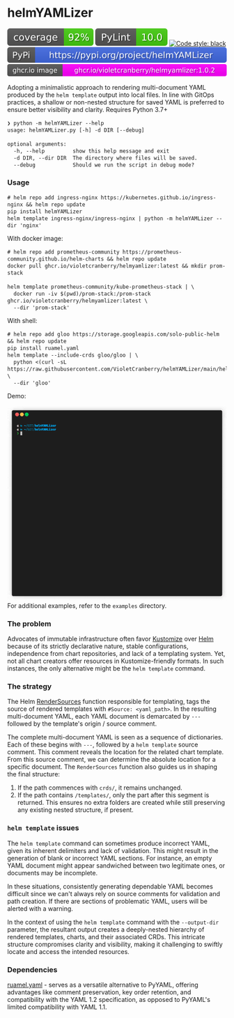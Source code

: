 #  helmYAMLizer

![Coverage Score](./.github/badges/coverage.svg)
![Pylint Score](./.github/badges/pylint.svg)
[![Code style: black](https://img.shields.io/badge/code%20style-black-000000.svg)](https://github.com/psf/black)
[![PyPi](./.github/badges/static_pypi.svg)](https://pypi.org/project/helmYAMLizer)
![Image](./.github/badges/image.svg) 

Adopting a minimalistic approach to rendering multi-document YAML produced by the `helm template` output into local
files. In line with GitOps practices, a shallow or non-nested structure for saved YAML is preferred to ensure better
visibility and clarity. Requires Python 3.7+

```text
❯ python -m helmYAMLizer --help
usage: helmYAMLizer.py [-h] -d DIR [--debug]

optional arguments:
  -h, --help         show this help message and exit
  -d DIR, --dir DIR  The directory where files will be saved.
  --debug            Should we run the script in debug mode?
```

### Usage

```shell
# helm repo add ingress-nginx https://kubernetes.github.io/ingress-nginx && helm repo update
pip install helmYAMLizer
helm template ingress-nginx/ingress-nginx | python -m helmYAMLizer --dir 'nginx'
```

With docker image:

```shell
# helm repo add prometheus-community https://prometheus-community.github.io/helm-charts && helm repo update
docker pull ghcr.io/violetcranberry/helmyamlizer:latest && mkdir prom-stack

helm template prometheus-community/kube-prometheus-stack | \
  docker run -iv $(pwd)/prom-stack:/prom-stack ghcr.io/violetcranberry/helmyamlizer:latest \
  --dir 'prom-stack'
```

With shell:

```shell
# helm repo add gloo https://storage.googleapis.com/solo-public-helm && helm repo update
pip install ruamel.yaml
helm template --include-crds gloo/gloo | \
  python <(curl -sL https://raw.githubusercontent.com/VioletCranberry/helmYAMLizer/main/helmYAMLizer.py) \
  --dir 'gloo'
```

Demo:

![Demo](./examples/demo.gif)
For additional examples, refer to the `examples` directory.

### The problem

Advocates of immutable infrastructure often favor [Kustomize](https://github.com/kubernetes-sigs/kustomize) over 
[Helm](https://github.com/helm/helm/tree/main) because of its strictly declarative nature, stable configurations,
independence from chart repositories, and lack of a templating system. Yet, not all chart creators offer resources 
in Kustomize-friendly formats. In such instances, the only alternative might be the `helm template` command.

### The strategy

The Helm [RenderSources](https://github.com/helm/helm/blob/main/pkg/action/action.go#L106) function responsible 
for templating, tags the source of rendered templates with `#Source: <yaml_path>`. In the resulting multi-document YAML,
each YAML document is demarcated by `---` followed by the template's origin / source comment. 

The complete multi-document YAML is seen as a sequence of dictionaries. Each of these begins with `---`, 
followed by a `helm template` source comment. This comment reveals the location for the related chart template. 
From this source comment, we can determine the absolute location for a specific document. The `RenderSources` function
also guides us in shaping the final structure:

1. If the path commences with `crds/`, it remains unchanged.
2. If the path contains `/templates/`, only the part after this segment is returned. This ensures no extra folders are
created while still preserving any existing nested structure, if present.

### `helm template` issues

The `helm template` command can sometimes produce incorrect YAML, given its inherent delimiters and lack of validation.
This might result in the generation of blank or incorrect YAML sections. For instance, an empty YAML document might
appear sandwiched between two legitimate ones, or documents may be incomplete.  

In these situations, consistently generating dependable YAML becomes difficult since we can't always rely on source
comments for validation and path creation. If there are sections of problematic YAML, users will be alerted with a 
warning.

In the context of using the `helm template` command with the `--output-dir` parameter, the resultant output creates a
deeply-nested hierarchy of rendered templates, charts, and their associated CRDs. This intricate structure compromises
clarity and visibility, making it challenging to swiftly locate and access the intended resources.


### Dependencies

[ruamel.yaml](https://pypi.org/project/ruamel.yaml/) - serves as a versatile alternative to PyYAML, offering advantages 
like comment preservation, key order retention, and compatibility with the YAML 1.2 specification, as opposed to PyYAML's 
limited compatibility with YAML 1.1.

